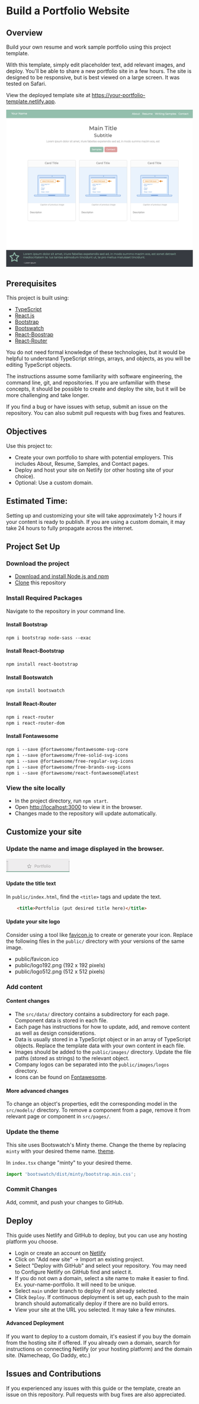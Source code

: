 # Build a Portfolio Website

## Overview
Build your own resume and work sample portfolio using this project template. 

With this template, simply edit 
placeholder text, add relevant images, and deploy. You'll be able to share a new portfolio site in a few hours.
The site is designed to be responsive, but is best viewed on a large screen. It was tested on Safari.

View the deployed template site at https://your-portfolio-template.netlify.app. 

![](public/images/template-img.png)

## Prerequisites
This project is built using:
- [TypeScript](https://www.typescriptlang.org)
- [React.js](https://react.dev)
- [Bootstrap](https://getbootstrap.com)
- [Bootswatch](https://bootswatch.com)
- [React-Boostrap](https://react-bootstrap.netlify.app)
- [React-Router](https://reactrouter.com/en/main)

You do not need formal knowledge of these technologies, but it would be helpful to understand
TypeScript strings, arrays, and objects, as you will be editing TypeScript objects.

The instructions assume some familiarity with software engineering, the command line, git, and repositories. 
If you are unfamiliar with these concepts, it should be possible to create and deploy the site, but it 
will be more challenging and take longer.

If you find a bug or have issues with setup, submit an issue on the repository. You can also submit pull requests with
bug fixes and features.

## Objectives
Use this project to:
- Create your own portfolio to share with potential employers. This includes About, Resume, Samples, and Contact pages.
- Deploy and host your site on Netlify (or other hosting site of your choice).
- Optional: Use a custom domain.

## Estimated Time: 
Setting up and customizing your site will take approximately 1-2 hours if your content is ready to publish. 
If you are using a custom domain, it may take 24 hours to fully propagate across the internet.

## Project Set Up

### Download the project
- [Download and install Node.js and npm](https://docs.npmjs.com/downloading-and-installing-node-js-and-npm)
- [Clone](https://docs.github.com/en/repositories/creating-and-managing-repositories/cloning-a-repository) this repository

### Install Required Packages
Navigate to the repository in your command line.

#### Install Bootstrap
```
npm i bootstrap node-sass --exac
```
#### Install React-Bootstrap
```
npm install react-bootstrap
```
#### Install Bootswatch

```
npm install bootswatch
```
#### Install React-Router
```
npm i react-router
npm i react-router-dom
```
#### Install Fontawesome
```
npm i --save @fortawesome/fontawesome-svg-core
npm i --save @fortawesome/free-solid-svg-icons
npm i --save @fortawesome/free-regular-svg-icons
npm i --save @fortawesome/free-brands-svg-icons
npm i --save @fortawesome/react-fontawesome@latest
```
### View the site locally
- In the project directory, run `npm start`.
- Open [http://localhost:3000](http://localhost:3000) to view it in the browser.
- Changes made to the repository will update automatically.

## Customize your site

### Update the name and image displayed in the browser.
![](public/images/tab.png)

#### Update the title text

In `public/index.html`, find the `<title>` tags and update the text.
```html
    <title>Portfolio (put desired title here)</title>
```

#### Update your site logo
Consider using a tool like [favicon.io](https://favicon.io) to create or generate your icon.
Replace the following files in the `public/` directory with your versions of the same image.
- public/favicon.ico 
- public/logo192.png (192 x 192 pixels)
- public/logo512.png (512 x 512 pixels)

### Add content
#### Content changes
- The `src/data/` directory contains a subdirectory for each page. Component data is stored in each file.
- Each page has instructions for how to update, add, and remove content as well as design considerations.
- Data is usually stored in a TypeScript object or in an array of TypeScript objects. Replace the template data
with your own content in each file. 
- Images should be added to the `public/images/` directory. Update the file paths (stored as strings) to the relevant object.
- Company logos can be separated into the `public/images/logos` directory.
- Icons can be found on [Fontawesome](https://fontawesome.com/search).

#### More advanced changes
To change an object's properties, edit the corresponding model in the `src/models/` directory.
To remove a component from a page, remove it from relevant page or component in `src/pages/`.

### Update the theme
This site uses Bootswatch's Minty theme. Change the theme by replacing `minty` with your desired theme name.
[theme](https://bootswatch.com).

In `index.tsx` change "minty" to your desired theme.
```typescript jsx
import 'bootswatch/dist/minty/bootstrap.min.css';
```

### Commit Changes
Add, commit, and push your changes to GitHub.

## Deploy
This guide uses Netlify and GitHub to deploy, but you can use any hosting platform you choose. 

- Login or create an account on [Netlify](https://www.netlify.com)
- Click on "Add new site" -> Import an existing project. 
- Select "Deploy with GitHub" and select your repository. You may need to Configure Netlify on GitHub find and select it.
- If you do not own a domain, select a site name to make it easier to find. Ex. your-name-portfolio. It will need to be unique.
- Select `main` under branch to deploy if not already selected.
- Click `Deploy`. If continuous deployment is set up, each push to the main branch should automatically deploy if there are no build errors.
- View your site at the URL you selected. It may take a few minutes.

#### Advanced Deployment
If you want to deploy to a custom domain, it's easiest if you buy the domain from the hosting site if offered.
If you already own a domain, search for instructions on connecting Netlify (or your hosting platform) and 
the domain site. (Namecheap, Go Daddy, etc.)

## Issues and Contributions
If you experienced any issues with this guide or the template, create an issue on this repository. 
Pull requests with bug fixes are also appreciated. 



